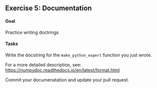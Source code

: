 ## Exercise 5: Documentation

#### Goal

Practice writing doctrings

#### Tasks

Write the docstring for the `make_python_expert` function you just wrote. 

For a more detailed description, see: https://numpydoc.readthedocs.io/en/latest/format.html

Commit your documenatation and update your pull request.
